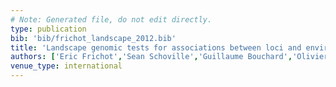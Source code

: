 ```yaml
---
# Note: Generated file, do not edit directly.
type: publication
bib: 'bib/frichot_landscape_2012.bib'
title: 'Landscape genomic tests for associations between loci and environmental gradients'
authors: ['Eric Frichot','Sean Schoville','Guillaume Bouchard','Olivier Francois']
venue_type: international
---
```

